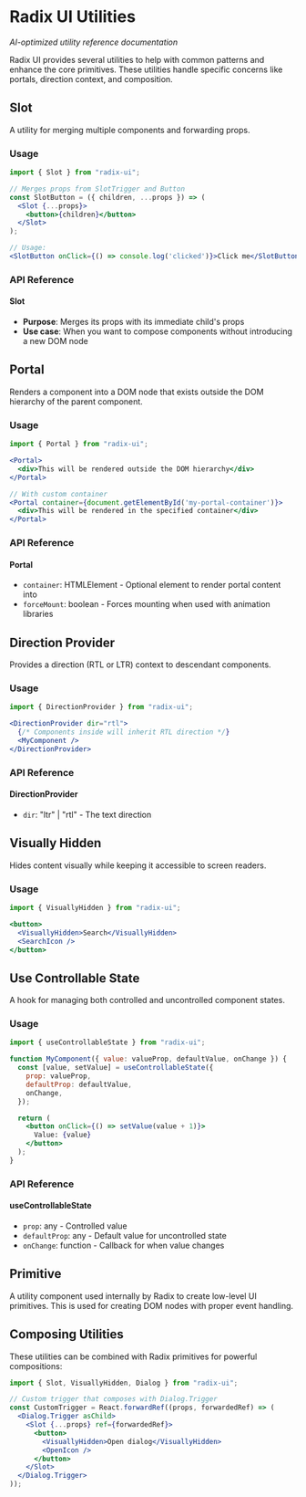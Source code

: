 # Radix UI Utilities

*AI-optimized utility reference documentation*

Radix UI provides several utilities to help with common patterns and enhance the core primitives. These utilities handle specific concerns like portals, direction context, and composition.

## Slot

A utility for merging multiple components and forwarding props.

### Usage

```jsx
import { Slot } from "radix-ui";

// Merges props from SlotTrigger and Button
const SlotButton = ({ children, ...props }) => (
  <Slot {...props}>
    <button>{children}</button>
  </Slot>
);

// Usage:
<SlotButton onClick={() => console.log('clicked')}>Click me</SlotButton>
```

### API Reference

#### Slot
- **Purpose**: Merges its props with its immediate child's props
- **Use case**: When you want to compose components without introducing a new DOM node

## Portal

Renders a component into a DOM node that exists outside the DOM hierarchy of the parent component.

### Usage

```jsx
import { Portal } from "radix-ui";

<Portal>
  <div>This will be rendered outside the DOM hierarchy</div>
</Portal>

// With custom container
<Portal container={document.getElementById('my-portal-container')}>
  <div>This will be rendered in the specified container</div>
</Portal>
```

### API Reference

#### Portal
- `container`: HTMLElement - Optional element to render portal content into
- `forceMount`: boolean - Forces mounting when used with animation libraries

## Direction Provider

Provides a direction (RTL or LTR) context to descendant components.

### Usage

```jsx
import { DirectionProvider } from "radix-ui";

<DirectionProvider dir="rtl">
  {/* Components inside will inherit RTL direction */}
  <MyComponent />
</DirectionProvider>
```

### API Reference

#### DirectionProvider
- `dir`: "ltr" | "rtl" - The text direction

## Visually Hidden

Hides content visually while keeping it accessible to screen readers.

### Usage

```jsx
import { VisuallyHidden } from "radix-ui";

<button>
  <VisuallyHidden>Search</VisuallyHidden>
  <SearchIcon />
</button>
```

## Use Controllable State

A hook for managing both controlled and uncontrolled component states.

### Usage

```jsx
import { useControllableState } from "radix-ui";

function MyComponent({ value: valueProp, defaultValue, onChange }) {
  const [value, setValue] = useControllableState({
    prop: valueProp,
    defaultProp: defaultValue,
    onChange,
  });

  return (
    <button onClick={() => setValue(value + 1)}>
      Value: {value}
    </button>
  );
}
```

### API Reference

#### useControllableState
- `prop`: any - Controlled value
- `defaultProp`: any - Default value for uncontrolled state
- `onChange`: function - Callback for when value changes

## Primitive

A utility component used internally by Radix to create low-level UI primitives. This is used for creating DOM nodes with proper event handling.

## Composing Utilities

These utilities can be combined with Radix primitives for powerful compositions:

```jsx
import { Slot, VisuallyHidden, Dialog } from "radix-ui";

// Custom trigger that composes with Dialog.Trigger
const CustomTrigger = React.forwardRef((props, forwardedRef) => (
  <Dialog.Trigger asChild>
    <Slot {...props} ref={forwardedRef}>
      <button>
        <VisuallyHidden>Open dialog</VisuallyHidden>
        <OpenIcon />
      </button>
    </Slot>
  </Dialog.Trigger>
));
```